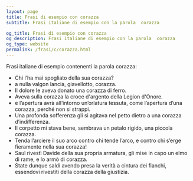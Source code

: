 ```yaml
---
layout: page
title: Frasi di esempio con corazza 
subtitle: Frasi italiane di esempio con la parola  corazza

og_title: Frasi di esempio con corazza 
og_description: Frasi italiane di esempio con la parola  corazza
og_type: website
permalink: /frasi/c/corazza.html
---
```


Frasi italiane di esempio contenenti la parola corazza:


- Chi l’ha mai spogliato della sua corazza?
- a nulla valgon lancia, giavellotto, corazza.
- Il dolore le aveva donato una corazza di ferro.
- Aveva sulla corazza la croce d'argento della Legion d'Onore.
- e l’apertura avrà all’intorno un’orlatura tessuta, come l’apertura d’una corazza, perché non si strappi.
- Una profonda sofferenza gli si agitava nel petto dietro a una corazza d’indifferenza.
- Il corpetto mi stava bene, sembrava un petalo rigido, una piccola corazza.
- Tenda l’arciere il suo arco contro chi tende l’arco, e contro chi s’erge fieramente nella sua corazza!
- Saul rivestì Davide della sua propria armatura, gli mise in capo un elmo di rame, e lo armò di corazza.
- State dunque saldi avendo presa la verità a cintura dei fianchi, essendovi rivestiti della corazza della giustizia.
